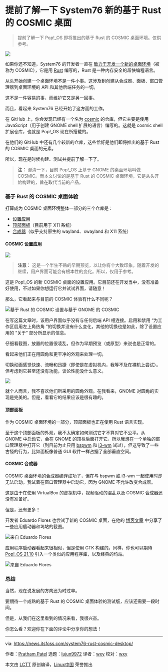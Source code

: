 [#]: subject: "I Tried System76’s New Rust-based COSMIC Desktop!"
[#]: via: "https://news.itsfoss.com/system76-rust-cosmic-desktop/"
[#]: author: "Community https://news.itsfoss.com/author/team/"
[#]: collector: "lujun9972"
[#]: translator: "wxy"
[#]: reviewer: " "
[#]: publisher: " "
[#]: url: " "

提前了解一下 System76 新的基于 Rust 的 COSMIC 桌面
=====

> 提前了解一下 Pop!_OS 即将推出的基于 Rust 的 COSMIC 桌面环境。仅供参考。

![](https://i0.wp.com/news.itsfoss.com/wp-content/uploads/2022/01/system76-rust-based-distro-ft.png?w=1200&ssl=1)

如果你还不知道，System76 的开发者一直在 [致力于开发一个新的桌面环境][1]（被称为 COSMIC），它是用 [Rust][2] 编写的，Rust 是一种内存安全的超快编程语言。

从头开始创建一个桌面环境不是一件小事。这涉及到创建从合成器、面板、窗口管理器到桌面环境的 API 和其他后端任务的一切。

这不是一件容易的事，而维护它又是另一回事。

而且，看起来 System76 已经开始了这方面的工作。

在 GitHub 上，你会发现已经有一个名为 [cosmic][3] 的仓库，但它主要是使用 JavaScript（用于创建 GNOME shell 扩展的语言）编写的。这就是 cosmic shell 扩展仓库，也就是 Pop!_OS 现在所搭载的。

在他们的 GitHub 中还有几个较新的仓库，这些恰好是他们即将推出的基于 Rust 的 COSMIC 桌面的元素。

所以，现在是时候构建、测试并提前了解一下了。

> **注：** 澄清一下，目前 Pop!_OS 上基于 GNOME 的桌面环境叫做 COSMIC。而本文讨论的是基于 Rust 的 COSMIC 桌面环境，它是从头开始构建的，旨在取代当前的产品。

### 基于 Rust 的 COSMIC 桌面体验

打算成为 COSMIC 桌面环境整体一部分的三个仓库是：

  * [设置应用][4]
  * [顶部面板][5]（目前用于 X11 系统）
  * [合成器][6]（似乎支持原生的 wayland、xwayland 和 X11 系统）

#### COSMIC 设置应用

![][7]

> **注意：** 这是一个半生不熟的早期预览，以让你有个大致印象。随着开发的继续，用户界面可能会有根本性的变化。所以，仅用于参考。

这是 Pop!_OS 的新 COSMIC 桌面的设置应用。它目前还在开发当中，没有准备好使用，不过如果你想运行它并试试界面，请随意！

那么，它看起来与目前的 COSMIC 体验有什么不同呢？

![基于 Rust 的 COSMIC 设置与基于 GNOME 的 COSMIC][8]

在写这篇文章时，该用户界面似乎没有与任何后端 API 相连接。启用和禁用 “为工作区启用左上角热角 ”的切换并没有什么变化，其他的切换也是如此，除了设置应用的 “关于” 部分所显示的信息。

仔细看截图，放置的位置很凌乱，但作为早期预览（或原型）来说也是正常的。

看起来他们正在用圆角和更干净的外观来处理一切。

切换动画感觉快速、流畅和迅捷（即使是在虚拟机内，我等不及在裸机上尝试）。但考虑到它甚至还没有功能，谈论性能没什么意义。

![][9]

就个人而言，我不喜欢他们所采用的圆角外观。在我看来，GNOME 对圆角的实现是完美的。但是，看看它的结果应该是很有趣的。

#### 顶部面板

作为 COSMIC 桌面环境的一部分，顶部面板也正在使用 Rust 语言实现。

至于这个顶部面板的外观，我不太确定如何测试它才不算对它不公平。从 GNOME 中启动它，会在 GNOME 的顶栏后面打开它。所以我想在一个单独的窗口管理器中打开它（到目前为止只用 [bspwm][10] 和 [i3-wm][11] 试过），但这导致了一些古怪的行为，比如面板像普通 GUI 软件一样占据了全部垂直空间。

#### COSMIC 合成器

COSMIC 桌面环境的合成器编译成功了，但在与 bspwm 或 i3-wm 一起使用时却无法启动。我试着在窗口管理器中启动它，因为 GNOME 不允许改变合成器。

这是由于在使用 VirtualBox 的虚拟机中，视频驱动的混乱以及 COSMIC 合成器还没有准备好。

但是，还有更多！

开发者 Eduardo Flores 也尝试了新的 COSMIC 桌面，在他的 [博客文章][12] 中分享了一些应用启动器和坞站的截图。

![来自 Eduardo Flores][13]

应用程序启动器看起来很相似，但是使用 GTK 构建的。同样，你也可以期待 [Pop!_OS 21.10][14] 引入一个类似的应用程序库，以及经典的坞站。

![来自 Eduardo Flores][15]

### 总结

当然，现在说发展的方向还为时过早。

要期待一个成熟的基于 Rust 的 COSMIC 桌面体验的测试版，应该还需要一段时间。

但是，从我们在这里看到的情况来看，我很兴奋。

你怎么看？欢迎你在下面的评论中分享你的想法！

--------------------------------------------------------------------------------

via: https://news.itsfoss.com/system76-rust-cosmic-desktop/

作者：[Pratham Patel][a]
选题：[lujun9972][b]
译者：[wxy](https://github.com/wxy)
校对：[wxy](https://github.com/wxy)

本文由 [LCTT](https://github.com/LCTT/TranslateProject) 原创编译，[Linux中国](https://linux.cn/) 荣誉推出

[a]: https://itsfoss.com/author/pratham/
[b]: https://github.com/lujun9972
[1]: https://news.itsfoss.com/pop-os-cosmic-rust/
[2]: https://research.mozilla.org/rust/
[3]: https://github.com/pop-os/cosmic
[4]: https://github.com/pop-os/cosmic-settings
[5]: https://github.com/pop-os/cosmic-panel
[6]: https://github.com/pop-os/cosmic-comp
[7]: https://i0.wp.com/news.itsfoss.com/wp-content/uploads/2022/01/pop-os-cosmic-settings-early.png?w=963&ssl=1
[8]: https://i0.wp.com/news.itsfoss.com/wp-content/uploads/2022/01/pop-os-settings-new-old-early.png?resize=1568%2C705&ssl=1
[9]: https://i0.wp.com/news.itsfoss.com/wp-content/uploads/2022/01/pop-os-new-old-cosmic.png?w=1387&ssl=1
[10]: https://github.com/baskerville/bspwm
[11]: https://github.com/i3/i3
[12]: https://blog.edfloreshz.dev/articles/linux/system76/rust-based-desktop-environment/
[13]: https://i0.wp.com/news.itsfoss.com/wp-content/uploads/2022/01/new_launcher.png?w=770&ssl=1
[14]: https://news.itsfoss.com/pop-os-21-10/
[15]: https://i0.wp.com/news.itsfoss.com/wp-content/uploads/2022/01/new_app_library.png?w=1200&ssl=1
